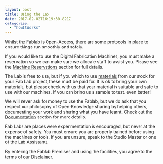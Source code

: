 ```yaml
---
layout: post
title: Using the Lab
date: 2017-02-02T16:19:30.821Z
categories:
  - "howItWorks"
---
```


Whilst the Fablab is Open-Access, there are some protocols in place to ensure things run smoothly and safely.

If you would like to use the Digital Fabrication Machines, you must make a reservation so we can make sure we allocate staff to assist you. Please see the [Machine Reservations](#machine-reservations) section for full details.

The Lab is free to use, but if you which to use [materials](../lab#misc) from our stock for your Fab Lab project, these must be paid for. It is ok to bring your own materials, but please check with us that your material is suitable and safe to use with our machines. If you can bring us a sample to test, even better!

We will never ask for money to use the Fablab, but we do ask that you respect our philosophy of Open-Knowledge sharing by helping others, documenting your work and sharing what you have learnt. Check out the [Documentation](#documentation) section for more details.

Fab Labs are places were experimentation is encouraged, but never at the expense of safety. You must ensure you are properly trained before using the machines or tools. If you are unsure, speak to the Studio Master or one of the Lab Assistants.

By entering the Fablab Premises and using the facilities, you agree to the terms of our [Disclaimer](#disclaimer).
